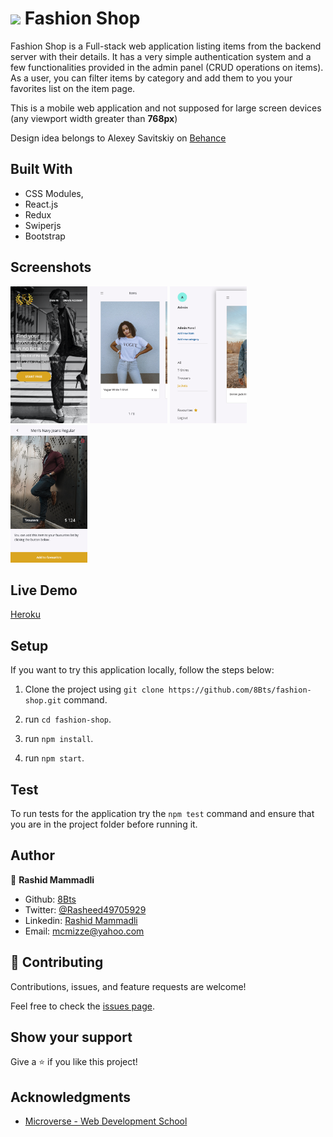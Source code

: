 # <img src="./public/favicon.ico" width="30px"> Fashion Shop

  Fashion Shop is a Full-stack web application listing items from the backend server with their details.
  It has a very simple authentication system and a few functionalities provided in the admin panel (CRUD operations on items). 
  As a user, you can filter items by category and add them to you your favorites list on the item page.

  This is a mobile web application and not supposed for large screen devices (any viewport width greater than __768px__)

  Design idea belongs to Alexey Savitskiy on [Behance](https://www.behance.net/gallery/37706679/Circle-(Landing-page-Dashboard-Mobile-App))


## Built With 

- CSS Modules,
- React.js
- Redux
- Swiperjs
- Bootstrap


## Screenshots

<img src="./screenshots/screenshot-1.png" width="24.5%">
<img src="./screenshots/screenshot-2.png" width="24.5%">
<img src="./screenshots/screenshot-3.png" width="24.5%">
<img src="./screenshots/screenshot-4.png" width="24.5%">

## Live Demo

[Heroku](https://fashion-shop-front.herokuapp.com/)

## Setup

  If you want to try this application locally, follow the steps below:

  1. Clone the project using `git clone https://github.com/8Bts/fashion-shop.git` command.

  2. run `cd fashion-shop`.

  3. run `npm install`.

  4. run `npm start`.

## Test

  To run tests for the application try the `npm test` command and ensure that you are in the project folder before running it. 

## Author

👤 **Rashid Mammadli**

- Github: [8Bts](https://github.com/8Bts)
- Twitter: [@Rasheed49705929](https://twitter.com/Rasheed49705929)
- Linkedin: [Rashid Mammadli](https://www.linkedin.com/in/rashidmammadli/)
- Email: mcmizze@yahoo.com


## 🤝 Contributing

Contributions, issues, and feature requests are welcome!

Feel free to check the <a href="https://github.com/8Bts/fashion-shop.git/issues" target="_blank">issues page</a>.

## Show your support

Give a ⭐️ if you like this project!

## Acknowledgments

- [Microverse - Web Development School](https://www.microverse.org/)
